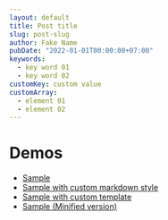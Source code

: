 ```yaml
---
layout: default
title: Post title
slug: post-slug
author: Fake Name
pubDate: "2022-01-01T00:00:00+07:00"
keywords:
  - key word 01
  - key word 02
customKey: custom value
customArray:
  - element 01
  - element 02
---
```


# Demos

- [Sample](./sample.html)
- [Sample with custom markdown style](./sample_with_custom_markdown_style.html)
- [Sample with custom template](./sample_with_custom_template.html)
- [Sample (Minified version)](./sample.min.html)
